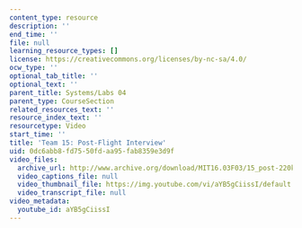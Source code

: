 ```yaml
---
content_type: resource
description: ''
end_time: ''
file: null
learning_resource_types: []
license: https://creativecommons.org/licenses/by-nc-sa/4.0/
ocw_type: ''
optional_tab_title: ''
optional_text: ''
parent_title: Systems/Labs 04
parent_type: CourseSection
related_resources_text: ''
resource_index_text: ''
resourcetype: Video
start_time: ''
title: 'Team 15: Post-Flight Interview'
uid: 0dc6abb8-fd75-50fd-aa95-fab8359e3d9f
video_files:
  archive_url: http://www.archive.org/download/MIT16.03F03/15_post-220k.mp4
  video_captions_file: null
  video_thumbnail_file: https://img.youtube.com/vi/aYB5gCiissI/default.jpg
  video_transcript_file: null
video_metadata:
  youtube_id: aYB5gCiissI
---
```

